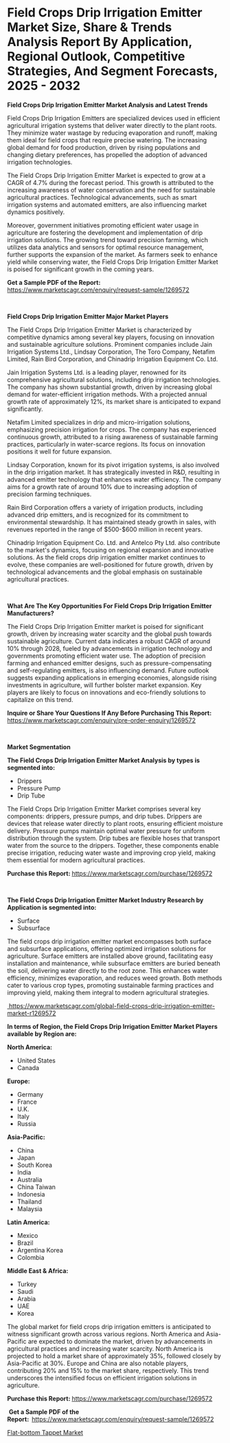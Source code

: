 <p><h1>Field Crops Drip Irrigation Emitter Market Size, Share & Trends Analysis Report By Application, Regional Outlook, Competitive Strategies, And Segment Forecasts, 2025 - 2032</h1></p><p><strong>Field Crops Drip Irrigation Emitter Market Analysis and Latest Trends</strong></p>
<p><p>Field Crops Drip Irrigation Emitters are specialized devices used in efficient agricultural irrigation systems that deliver water directly to the plant roots. They minimize water wastage by reducing evaporation and runoff, making them ideal for field crops that require precise watering. The increasing global demand for food production, driven by rising populations and changing dietary preferences, has propelled the adoption of advanced irrigation technologies.</p><p>The Field Crops Drip Irrigation Emitter Market is expected to grow at a CAGR of 4.7% during the forecast period. This growth is attributed to the increasing awareness of water conservation and the need for sustainable agricultural practices. Technological advancements, such as smart irrigation systems and automated emitters, are also influencing market dynamics positively. </p><p>Moreover, government initiatives promoting efficient water usage in agriculture are fostering the development and implementation of drip irrigation solutions. The growing trend toward precision farming, which utilizes data analytics and sensors for optimal resource management, further supports the expansion of the market. As farmers seek to enhance yield while conserving water, the Field Crops Drip Irrigation Emitter Market is poised for significant growth in the coming years.</p></p>
<p><strong>Get a Sample PDF of the Report:&nbsp;</strong> <a href="https://www.marketscagr.com/enquiry/request-sample/1269572?utm_campaign=3019&utm_medium=2&utm_source=Github&utm_content=ia&utm_term=24032025&utm_id=field-crops-drip-irrigation-emitter">https://www.marketscagr.com/enquiry/request-sample/1269572</a></p>
<p>&nbsp;</p>
<p><strong>Field Crops Drip Irrigation Emitter Major Market Players</strong></p>
<p><p>The Field Crops Drip Irrigation Emitter Market is characterized by competitive dynamics among several key players, focusing on innovation and sustainable agriculture solutions. Prominent companies include Jain Irrigation Systems Ltd., Lindsay Corporation, The Toro Company, Netafim Limited, Rain Bird Corporation, and Chinadrip Irrigation Equipment Co. Ltd.</p><p>Jain Irrigation Systems Ltd. is a leading player, renowned for its comprehensive agricultural solutions, including drip irrigation technologies. The company has shown substantial growth, driven by increasing global demand for water-efficient irrigation methods. With a projected annual growth rate of approximately 12%, its market share is anticipated to expand significantly.</p><p>Netafim Limited specializes in drip and micro-irrigation solutions, emphasizing precision irrigation for crops. The company has experienced continuous growth, attributed to a rising awareness of sustainable farming practices, particularly in water-scarce regions. Its focus on innovation positions it well for future expansion.</p><p>Lindsay Corporation, known for its pivot irrigation systems, is also involved in the drip irrigation market. It has strategically invested in R&D, resulting in advanced emitter technology that enhances water efficiency. The company aims for a growth rate of around 10% due to increasing adoption of precision farming techniques.</p><p>Rain Bird Corporation offers a variety of irrigation products, including advanced drip emitters, and is recognized for its commitment to environmental stewardship. It has maintained steady growth in sales, with revenues reported in the range of $500-$600 million in recent years.</p><p>Chinadrip Irrigation Equipment Co. Ltd. and Antelco Pty Ltd. also contribute to the market's dynamics, focusing on regional expansion and innovative solutions. As the field crops drip irrigation emitter market continues to evolve, these companies are well-positioned for future growth, driven by technological advancements and the global emphasis on sustainable agricultural practices.</p></p>
<p>&nbsp;</p>
<p><strong>What Are The Key Opportunities For Field Crops Drip Irrigation Emitter Manufacturers?</strong></p>
<p><p>The Field Crops Drip Irrigation Emitter market is poised for significant growth, driven by increasing water scarcity and the global push towards sustainable agriculture. Current data indicates a robust CAGR of around 10% through 2028, fueled by advancements in irrigation technology and governments promoting efficient water use. The adoption of precision farming and enhanced emitter designs, such as pressure-compensating and self-regulating emitters, is also influencing demand. Future outlook suggests expanding applications in emerging economies, alongside rising investments in agriculture, will further bolster market expansion. Key players are likely to focus on innovations and eco-friendly solutions to capitalize on this trend.</p></p>
<p><strong>Inquire or Share Your Questions If Any Before Purchasing This Report:</strong> <a href="https://www.marketscagr.com/enquiry/pre-order-enquiry/1269572?utm_campaign=3019&utm_medium=2&utm_source=Github&utm_content=ia&utm_term=24032025&utm_id=field-crops-drip-irrigation-emitter">https://www.marketscagr.com/enquiry/pre-order-enquiry/1269572</a></p>
<p>&nbsp;</p>
<p><strong>Market Segmentation</strong></p>
<p><strong>The Field Crops Drip Irrigation Emitter Market Analysis by types is segmented into:</strong></p>
<p><ul><li>Drippers</li><li>Pressure Pump</li><li>Drip Tube</li></ul></p>
<p><p>The Field Crops Drip Irrigation Emitter Market comprises several key components: drippers, pressure pumps, and drip tubes. Drippers are devices that release water directly to plant roots, ensuring efficient moisture delivery. Pressure pumps maintain optimal water pressure for uniform distribution through the system. Drip tubes are flexible hoses that transport water from the source to the drippers. Together, these components enable precise irrigation, reducing water waste and improving crop yield, making them essential for modern agricultural practices.</p></p>
<p><strong>Purchase this Report:&nbsp;</strong><a href="https://www.marketscagr.com/purchase/1269572?utm_campaign=3019&utm_medium=2&utm_source=Github&utm_content=ia&utm_term=24032025&utm_id=field-crops-drip-irrigation-emitter">https://www.marketscagr.com/purchase/1269572</a></p>
<p>&nbsp;</p>
<p><strong>The Field Crops Drip Irrigation Emitter Market Industry Research by Application is segmented into:</strong></p>
<p><ul><li>Surface</li><li>Subsurface</li></ul></p>
<p><p>The field crops drip irrigation emitter market encompasses both surface and subsurface applications, offering optimized irrigation solutions for agriculture. Surface emitters are installed above ground, facilitating easy installation and maintenance, while subsurface emitters are buried beneath the soil, delivering water directly to the root zone. This enhances water efficiency, minimizes evaporation, and reduces weed growth. Both methods cater to various crop types, promoting sustainable farming practices and improving yield, making them integral to modern agricultural strategies.</p></p>
<p><a href="https://www.marketscagr.com/global-field-crops-drip-irrigation-emitter-market-r1269572?utm_campaign=3019&utm_medium=2&utm_source=Github&utm_content=ia&utm_term=24032025&utm_id=field-crops-drip-irrigation-emitter">&nbsp;https://www.marketscagr.com/global-field-crops-drip-irrigation-emitter-market-r1269572</a></p>
<p><strong>In terms of Region, the Field Crops Drip Irrigation Emitter Market Players available by Region are:</strong></p>
<p>
    <p> <strong> North America: </strong>
        <ul>
            <li>United States</li>
            <li>Canada</li>
        </ul>
        </p> 
    <p> <strong> Europe: </strong>
        <ul>
            <li>Germany</li>
            <li>France</li>
            <li>U.K.</li>
            <li>Italy</li>
            <li>Russia</li>
        </ul>
        </p> 
    <p> <strong> Asia-Pacific: </strong>
        <ul>
            <li>China</li>
            <li>Japan</li>
            <li>South Korea</li>
            <li>India</li>
            <li>Australia</li>
            <li>China Taiwan</li>
            <li>Indonesia</li>
            <li>Thailand</li>
            <li>Malaysia</li>
        </ul>
        </p> 
    <p> <strong> Latin America: </strong>
        <ul>
            <li>Mexico</li>
            <li>Brazil</li>
            <li>Argentina Korea</li>
            <li>Colombia</li>
        </ul>
        </p> 
    <p> <strong> Middle East & Africa: </strong>
        <ul>
            <li>Turkey</li>
            <li>Saudi</li>
            <li>Arabia</li>
            <li>UAE</li>
            <li>Korea</li>
        </ul>
    </p>
    </p>
<p><p>The global market for field crops drip irrigation emitters is anticipated to witness significant growth across various regions. North America and Asia-Pacific are expected to dominate the market, driven by advancements in agricultural practices and increasing water scarcity. North America is projected to hold a market share of approximately 35%, followed closely by Asia-Pacific at 30%. Europe and China are also notable players, contributing 20% and 15% to the market share, respectively. This trend underscores the intensified focus on efficient irrigation solutions in agriculture.</p></p>
<p><strong>Purchase this Report: </strong><a href="https://www.marketscagr.com/purchase/1269572?utm_campaign=3019&utm_medium=2&utm_source=Github&utm_content=ia&utm_term=24032025&utm_id=field-crops-drip-irrigation-emitter">https://www.marketscagr.com/purchase/1269572</a></p>
<p>&nbsp;<strong>Get a Sample PDF of the Report:&nbsp;&nbsp;</strong><a href="https://www.marketscagr.com/enquiry/request-sample/1269572?utm_campaign=3019&utm_medium=2&utm_source=Github&utm_content=ia&utm_term=24032025&utm_id=field-crops-drip-irrigation-emitter">https://www.marketscagr.com/enquiry/request-sample/1269572</a></p>
<p><strong></strong></p>
<p><p><a href="https://github.com/djarixneoza/Market-Research-Report-List-1/blob/main/flat-bottom-tappet-market.md?utm_campaign=3019&utm_medium=2&utm_source=Github&utm_content=ia&utm_term=24032025&utm_id=field-crops-drip-irrigation-emitter">Flat-bottom Tappet Market</a></p></p>